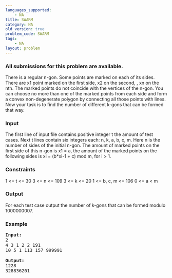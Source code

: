 ```yaml
---
languages_supported:
    - NA
title: SWARM
category: NA
old_version: true
problem_code: SWARM
tags:
    - NA
layout: problem
---
```

###  All submissions for this problem are available. 

There is a regular n-gon. Some points are marked on each of its sides. There are x1 point marked on the first side, x2 on the second, , xn on the nth. The marked points do not coincide with the vertices of the n-gon. You can choose no more than one of the marked points from each side and form a convex non-degenerate polygon by connecting all those points with lines. Now your task is to find the number of different k-gons that can be formed that way.

### Input

The first line of input file contains positive integer t the amount of test cases. Next t lines contain six integers each: n, k, a, b, c, m. Here n is the number of sides of the initial n-gon. The amount of marked points on the first side of this n-gon is x1 = a, the amount of the marked points on the following sides is xi = (b\*xi-1 + c) mod m, for i > 1.

### Constraints

1 <= t <= 30
3 <= n <= 109
3 <= k <= 20
1 <= b, c, m <= 106
0 <= a < m

### Output

For each test case output the number of k-gons that can be formed modulo 1000000007.

### Example

<pre>
<b>Input:</b>
2
4 3 1 2 2 191
10 5 1 113 157 999991

<b>Output:</b>
1228
328836201


</pre>
